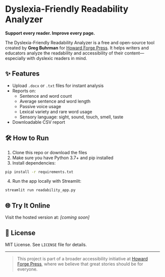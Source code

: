 # Dyslexia-Friendly Readability Analyzer

**Support every reader. Improve every page.**

The Dyslexia-Friendly Readability Analyzer is a free and open-source tool created by **Greg Buhrman** for [Howard Forge Press](https://www.howardforgepress.com). It helps writers and educators analyze the readability and accessibility of their content—especially with dyslexic readers in mind.

## ✨ Features
- Upload `.docx` or `.txt` files for instant analysis
- Reports on:
  - Sentence and word count
  - Average sentence and word length
  - Passive voice usage
  - Lexical variety and rare word usage
  - Sensory language: sight, sound, touch, smell, taste
- Downloadable CSV report

## 🛠️ How to Run
1. Clone this repo or download the files
2. Make sure you have Python 3.7+ and pip installed
3. Install dependencies:
```bash
pip install -r requirements.txt
```
4. Run the app locally with Streamlit:
```bash
streamlit run readability_app.py
```

## 🌐 Try It Online
Visit the hosted version at: *[coming soon]*

## 📄 License
MIT License. See `LICENSE` file for details.

---

> This project is part of a broader accessibility initiative at [Howard Forge Press](https://www.howardforgepress.com), where we believe that great stories should be for everyone.
